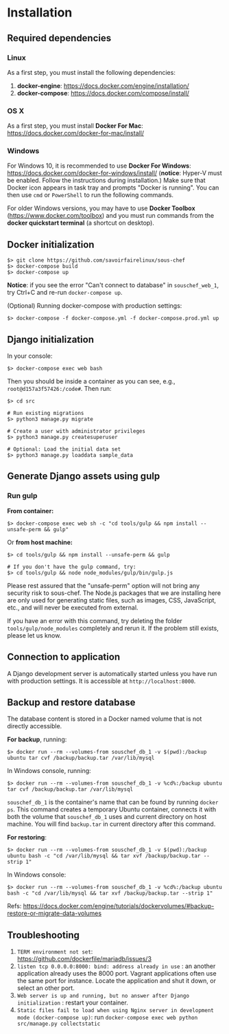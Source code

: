 # Installation

## Required dependencies

### Linux

As a first step, you must install the following dependencies:

1. **docker-engine**: https://docs.docker.com/engine/installation/
2. **docker-compose**: https://docs.docker.com/compose/install/

### OS X

As a first step, you must install **Docker For Mac**: https://docs.docker.com/docker-for-mac/install/

### Windows

For Windows 10, it is recommended to use **Docker For Windows**: https://docs.docker.com/docker-for-windows/install/ (**notice**: Hyper-V must be enabled. Follow the instructions during installation.) Make sure that Docker icon appears in task tray and prompts "Docker is running". You can then use `cmd` or `PowerShell` to run the following commands.

For older Windows versions, you may have to use **Docker Toolbox** (https://www.docker.com/toolbox) and you must run commands from the **docker quickstart terminal** (a shortcut on desktop).

## Docker initialization

```
$> git clone https://github.com/savoirfairelinux/sous-chef
$> docker-compose build
$> docker-compose up
```

**Notice**: if you see the error "Can't connect to database" in `souschef_web_1`, try Ctrl+C and re-run `docker-compose up`.

(Optional) Running docker-compose with production settings:

```
$> docker-compose -f docker-compose.yml -f docker-compose.prod.yml up
```

## Django initialization

In your console:

```
$> docker-compose exec web bash
```

Then you should be inside a container as you can see, e.g., `root@d157a3f57426:/code#`. Then run:

```
$> cd src

# Run existing migrations
$> python3 manage.py migrate

# Create a user with administrator privileges
$> python3 manage.py createsuperuser

# Optional: Load the initial data set
$> python3 manage.py loaddata sample_data
```

## Generate Django assets using gulp

### Run gulp

**From container:**

```
$> docker-compose exec web sh -c "cd tools/gulp && npm install --unsafe-perm && gulp"
```

Or **from host machine:**

```
$> cd tools/gulp && npm install --unsafe-perm && gulp

# If you don't have the gulp command, try: 
$> cd tools/gulp && node node_modules/gulp/bin/gulp.js
```

Please rest assured that the "unsafe-perm" option will not bring any security risk to sous-chef. The Node.js packages that we are installing here are only used for generating static files, such as images, CSS, JavaScript, etc., and will never be executed from external.

If you have an error with this command, try deleting the folder `tools/gulp/node_modules` completely and rerun it. If the problem still exists, please let us know.


## Connection to application

A Django development server is automatically started unless you have run with production settings. It is accessible at `http://localhost:8000`.

## Backup and restore database

The database content is stored in a Docker named volume that is not directly accessible.

**For backup**, running:

```
$> docker run --rm --volumes-from souschef_db_1 -v $(pwd):/backup ubuntu tar cvf /backup/backup.tar /var/lib/mysql
```

In Windows console, running:

```
$> docker run --rm --volumes-from souschef_db_1 -v %cd%:/backup ubuntu tar cvf /backup/backup.tar /var/lib/mysql
```

`souschef_db_1` is the container's name that can be found by running `docker ps`. This command creates a temporary Ubuntu container, connects it with both the volume that `souschef_db_1` uses and current directory on host machine. You will find `backup.tar` in current directory after this command.

**For restoring**:

```
$> docker run --rm --volumes-from souschef_db_1 -v $(pwd):/backup ubuntu bash -c "cd /var/lib/mysql && tar xvf /backup/backup.tar --strip 1"
```

In Windows console:

```
$> docker run --rm --volumes-from souschef_db_1 -v %cd%:/backup ubuntu bash -c "cd /var/lib/mysql && tar xvf /backup/backup.tar --strip 1"
```

Refs: https://docs.docker.com/engine/tutorials/dockervolumes/#backup-restore-or-migrate-data-volumes

## Troubleshooting

1. ```TERM environment not set```: https://github.com/dockerfile/mariadb/issues/3
2. ```listen tcp 0.0.0.0:8000: bind: address already in use``` : an another application already uses the 8000 port. Vagrant applications often use the same port for instance. Locate the application and shut it down, or select an other port.
3. ```Web server is up and running, but no answer after Django initialization``` : restart your container.
4. ```Static files fail to load when using Nginx server in development mode (docker-compose up)```: run ```docker-compose exec web python src/manage.py collectstatic```
